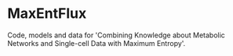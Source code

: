 # MaxEntFlux


Code, models and data for 'Combining Knowledge about Metabolic Networks and Single-cell Data with Maximum Entropy'.
